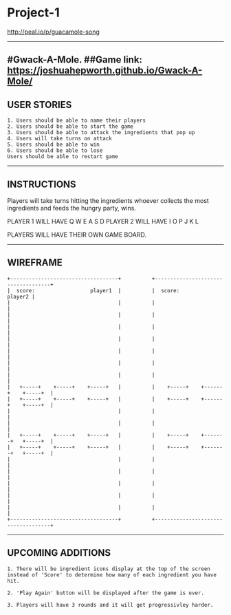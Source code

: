 # Project-1


http://peal.io/p/guacamole-song

------------------------------------------------
#Gwack-A-Mole. 
##Game link: https://joshuahepworth.github.io/Gwack-A-Mole/
--------------------------------------------------

## USER STORIES

	1. Users should be able to name their players
	2. Users should be able to start the game
	3. Users should be able to attack the ingredients that pop up
	4. Users will take turns on attack
	5. Users should be able to win
	6. Users should be able to lose
	Users should be able to restart game
	
------------------------------------------------
## INSTRUCTIONS

 Players will take turns hitting the ingredients whoever collects the most ingredients and feeds the hungry party, wins.
 
 PLAYER 1 WILL HAVE
	Q W E 
	A S D 
PLAYER 2 WILL HAVE
	I O P
	J K L

PLAYERS WILL HAVE THEIR OWN GAME BOARD.

--------------------------------------------------------------


## WIREFRAME 

```
+-----------------------------------+          +------------------------------------+
|  score:                  player1  |          |  score:                    player2 |
|                                   |          |                                    |
|                                   |          |                                    |
|                                   |          |                                    |
|                                   |          |                                    |
|                                   |          |                                    |
|                                   |          |                                    |
|                                   |          |                                    |
|   +-----+    +-----+    +-----+   |          |    +-----+    +------+    +-----+  |
|   +-----+    +-----+    +-----+   |          |    +-----+    +------+    +-----+  |
|                                   |          |                                    |
|                                   |          |                                    |
|   +-----+    +-----+    +-----+   |          |    +-----+    +-------+   +-----+  |
|   +-----+    +-----+    +-----+   |          |    +-----+    +-------+   +-----+  |
|                                   |          |                                    |
|                                   |          |                                    |
|                                   |          |                                    |
|                                   |          |                                    |
|                                   |          |                                    |
+-----------------------------------+          +------------------------------------+

```

----------------------------------------------------------------
## UPCOMING ADDITIONS

	1. There will be ingredient icons display at the top of the screen instead of 'Score' to determine how many of each ingredient you have hit.

	2. 'Play Again' button will be displayed after the game is over.

	3. Players will have 3 rounds and it will get progressivley harder.



